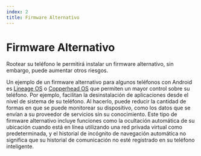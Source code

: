 ```yaml
---
index: 2
title: Firmware Alternativo
---
```

# Firmware Alternativo

Rootear su teléfono le permitirá instalar un firmware alternativo, sin embargo, puede aumentar otros riesgos.

Un ejemplo de un firmware alternativo para algunos teléfonos con Android es [Lineage OS](https://www.lineageos.org/) o [Copperhead OS](https://copperhead.co) que permiten un mayor control sobre su teléfono. Por ejemplo, facilitan la desinstalación de aplicaciones desde el nivel de sistema de su teléfono. Al hacerlo, puede reducir la cantidad de formas en que se puede monitorear su dispositivo, como los datos que se envían a su proveedor de servicios sin su conocimiento. Este tipo de firmware alternativo incluye funciones como la ocultación automática de su ubicación cuando está en línea utilizando una red privada virtual como predeterminada, y el historial de incógnito de navegación automática no significa que su historial de comunicación no esté registrado en su teléfono inteligente.
